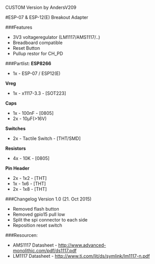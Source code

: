 CUSTOM Version by AndersV209


#ESP-07 &amp; ESP-12(E) Breakout Adapter

###Features
* 3V3 voltageregulator (LM1117/AMS1117/..)
* Breadboard compatible
* Reset Button
* Pullup restor for CH_PD

###Partlist:
**ESP8266**
* 1x - ESP-07 / ESP12(E)

**Vreg**
* 1x - x1117-3.3 - [SOT223]

**Caps**
* 1x - 100nF - [0805]
* 2x - 10µF(>16V)

**Switches**
* 2x - Tactile Switch - [THT/SMD]

**Resistors**
* 4x - 10K - [0805]

**Pin Header**
* 2x - 1x2 - [THT]
* 1x - 1x6 - [THT]
* 2x - 1x8 - [THT]


###Changelog
Version 1.0 (21. Oct 2015)
* Removed flash button
* Removed gpio15 pull low
* Split the spi connector to each side
* Reposition reset switch



###Resourcen:
* AMS1117 Datasheet - http://www.advanced-monolithic.com/pdf/ds1117.pdf
* LM1117 Datasheet - http://www.ti.com/lit/ds/symlink/lm1117-n.pdf